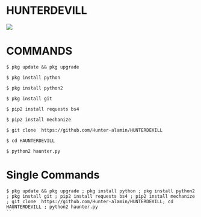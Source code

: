 # HUNTERDEVILL
![](https://github-readme-stats.vercel.app/api?username=Hunter-alamin&&show_icons=true&title_color=ffffff&icon_color=bb2acf&text_color=daf7dc&bg_color=151515)

# COMMANDS
````
$ pkg update && pkg upgrade 

$ pkg install python 

$ pkg install python2 

$ pkg install git 

$ pip2 install requests bs4

$ pip2 install mechanize 

$ git clone  https://github.com/Hunter-alamin/HUNTERDEVILL

$ cd HAUNTERDEVILL

$ python2 haunter.py

````

# Single Commands

````
$ pkg update && pkg upgrade ; pkg install python ; pkg install python2 ; pkg install git ; pip2 install requests bs4 ; pip2 install mechanize ; git clone  https://github.com/Hunter-alamin/HUNTERDEVILL; cd HAUNTERDEVILL ; python2 haunter.py
``
